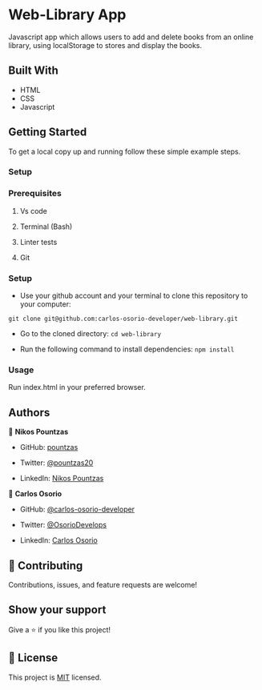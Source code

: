 # Web-Library App

Javascript app which allows users to add and delete books from an online library, using localStorage to stores and display the books.

## Built With

- HTML
- CSS
- Javascript


## Getting Started

To get a local copy up and running follow these simple example steps.

### Setup

### Prerequisites

1. Vs code

2. Terminal (Bash)

3. Linter tests

4. Git


### Setup

- Use your github account and your terminal to clone this repository to your computer:

`git clone git@github.com:carlos-osorio-developer/web-library.git`

- Go to the cloned directory:
`cd web-library`

- Run the following command to install dependencies:
`npm install`


### Usage

Run index.html in your preferred browser.


## Authors


👤 **Nikos Pountzas**

- GitHub: [pountzas](https://github.com/pountzas)

- Twitter: [@pountzas20](https://twitter.com/pountzas20)

- LinkedIn: [Nikos Pountzas](https://www.linkedin.com/in/nikos-pountzas/)

👤 **Carlos Osorio**

- GitHub: [@carlos-osorio-developer](https://github.com/carlos-osorio-developer)

- Twitter: [@OsorioDevelops](https://twitter.com/@OsorioDevelops)

- LinkedIn: [Carlos Osorio](https://www.linkedin.com/in/carlos-osorio-developer/)
​
## 🤝 Contributing

Contributions, issues, and feature requests are welcome!

## Show your support


Give a ⭐️ if you like this project!



## 📝 License

This project is [MIT](./MIT.md) licensed.
